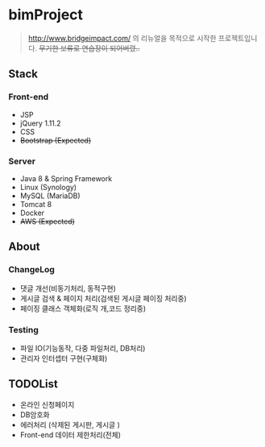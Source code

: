 # bimProject

> http://www.bridgeimpact.com/ 의 리뉴얼을 목적으로 시작한 프로젝트입니다.  ~~무기한 보류로 연습장이 되어버렸..~~


## Stack


### Front-end
- JSP
- jQuery 1.11.2
- CSS
- ~~Bootstrap (Expected)~~

### Server
- Java 8 & Spring Framework
- Linux (Synology)
- MySQL (MariaDB)
- Tomcat 8
- Docker
- ~~AWS (Expected)~~

## About

### ChangeLog
- 댓글 개선(비동기처리, 동적구현)
- 게시글 검색 & 페이지 처리(검색된 게시글 페이징 처리중)
- 페이징 클래스 객체화(로직 개,코드 정리중)

### Testing
- 파일 IO(기능동작, 다중 파일처리, DB처리)
- 관리자 인터셉터 구현(구체화)

## TODOList
- 온라인 신청페이지
- DB암호화
- 에러처리 (삭제된 게시판, 게시글 )
- Front-end 데이터 제한처리(전체)
